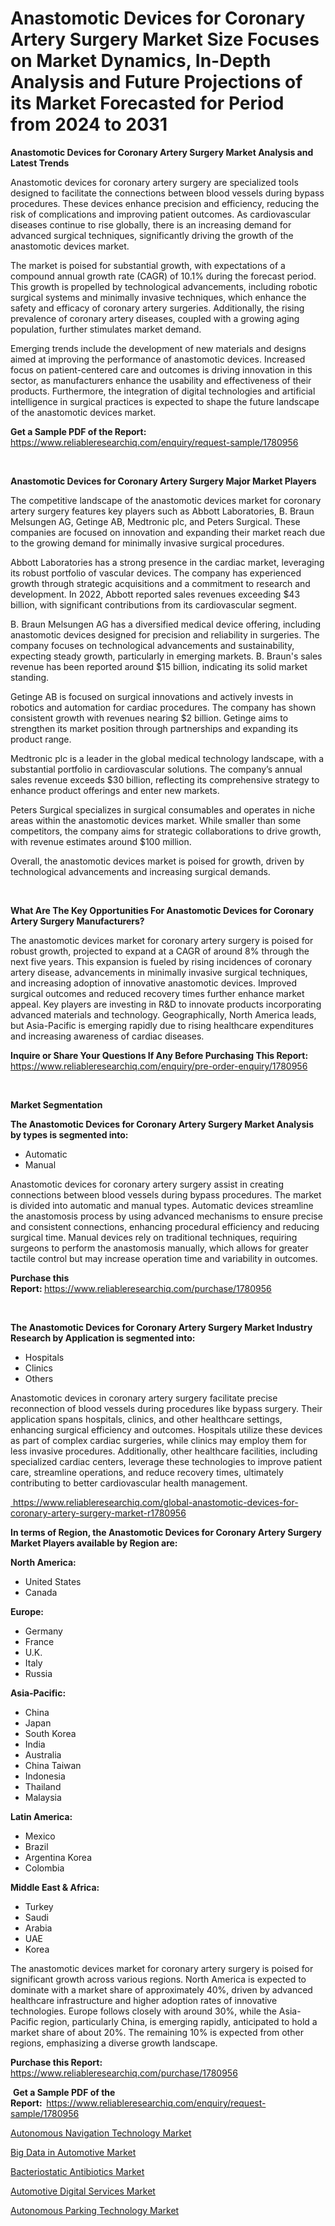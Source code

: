 <p><h1>Anastomotic Devices for Coronary Artery Surgery Market Size Focuses on Market Dynamics, In-Depth Analysis and Future Projections of its Market Forecasted for Period from 2024 to 2031</h1></p><p><strong>Anastomotic Devices for Coronary Artery Surgery Market Analysis and Latest Trends</strong></p>
<p><p>Anastomotic devices for coronary artery surgery are specialized tools designed to facilitate the connections between blood vessels during bypass procedures. These devices enhance precision and efficiency, reducing the risk of complications and improving patient outcomes. As cardiovascular diseases continue to rise globally, there is an increasing demand for advanced surgical techniques, significantly driving the growth of the anastomotic devices market.</p><p>The market is poised for substantial growth, with expectations of a compound annual growth rate (CAGR) of 10.1% during the forecast period. This growth is propelled by technological advancements, including robotic surgical systems and minimally invasive techniques, which enhance the safety and efficacy of coronary artery surgeries. Additionally, the rising prevalence of coronary artery diseases, coupled with a growing aging population, further stimulates market demand.</p><p>Emerging trends include the development of new materials and designs aimed at improving the performance of anastomotic devices. Increased focus on patient-centered care and outcomes is driving innovation in this sector, as manufacturers enhance the usability and effectiveness of their products. Furthermore, the integration of digital technologies and artificial intelligence in surgical practices is expected to shape the future landscape of the anastomotic devices market.</p></p>
<p><strong>Get a Sample PDF of the Report:&nbsp;</strong> <a href="https://www.reliableresearchiq.com/enquiry/request-sample/1780956?utm_campaign=114&utm_medium=2&utm_source=Github&utm_content=ia&utm_term=18122024&utm_id=anastomotic-devices-for-coronary-artery-surgery">https://www.reliableresearchiq.com/enquiry/request-sample/1780956</a></p>
<p>&nbsp;</p>
<p><strong>Anastomotic Devices for Coronary Artery Surgery Major Market Players</strong></p>
<p><p>The competitive landscape of the anastomotic devices market for coronary artery surgery features key players such as Abbott Laboratories, B. Braun Melsungen AG, Getinge AB, Medtronic plc, and Peters Surgical. These companies are focused on innovation and expanding their market reach due to the growing demand for minimally invasive surgical procedures.</p><p>Abbott Laboratories has a strong presence in the cardiac market, leveraging its robust portfolio of vascular devices. The company has experienced growth through strategic acquisitions and a commitment to research and development. In 2022, Abbott reported sales revenues exceeding $43 billion, with significant contributions from its cardiovascular segment.</p><p>B. Braun Melsungen AG has a diversified medical device offering, including anastomotic devices designed for precision and reliability in surgeries. The company focuses on technological advancements and sustainability, expecting steady growth, particularly in emerging markets. B. Braun's sales revenue has been reported around $15 billion, indicating its solid market standing.</p><p>Getinge AB is focused on surgical innovations and actively invests in robotics and automation for cardiac procedures. The company has shown consistent growth with revenues nearing $2 billion. Getinge aims to strengthen its market position through partnerships and expanding its product range.</p><p>Medtronic plc is a leader in the global medical technology landscape, with a substantial portfolio in cardiovascular solutions. The company’s annual sales revenue exceeds $30 billion, reflecting its comprehensive strategy to enhance product offerings and enter new markets.</p><p>Peters Surgical specializes in surgical consumables and operates in niche areas within the anastomotic devices market. While smaller than some competitors, the company aims for strategic collaborations to drive growth, with revenue estimates around $100 million.</p><p>Overall, the anastomotic devices market is poised for growth, driven by technological advancements and increasing surgical demands.</p></p>
<p>&nbsp;</p>
<p><strong>What Are The Key Opportunities For Anastomotic Devices for Coronary Artery Surgery Manufacturers?</strong></p>
<p><p>The anastomotic devices market for coronary artery surgery is poised for robust growth, projected to expand at a CAGR of around 8% through the next five years. This expansion is fueled by rising incidences of coronary artery disease, advancements in minimally invasive surgical techniques, and increasing adoption of innovative anastomotic devices. Improved surgical outcomes and reduced recovery times further enhance market appeal. Key players are investing in R&D to innovate products incorporating advanced materials and technology. Geographically, North America leads, but Asia-Pacific is emerging rapidly due to rising healthcare expenditures and increasing awareness of cardiac diseases.</p></p>
<p><strong>Inquire or Share Your Questions If Any Before Purchasing This Report:</strong> <a href="https://www.reliableresearchiq.com/enquiry/pre-order-enquiry/1780956?utm_campaign=114&utm_medium=2&utm_source=Github&utm_content=ia&utm_term=18122024&utm_id=anastomotic-devices-for-coronary-artery-surgery">https://www.reliableresearchiq.com/enquiry/pre-order-enquiry/1780956</a></p>
<p>&nbsp;</p>
<p><strong>Market Segmentation</strong></p>
<p><strong>The Anastomotic Devices for Coronary Artery Surgery Market Analysis by types is segmented into:</strong></p>
<p><ul><li>Automatic</li><li>Manual</li></ul></p>
<p><p>Anastomotic devices for coronary artery surgery assist in creating connections between blood vessels during bypass procedures. The market is divided into automatic and manual types. Automatic devices streamline the anastomosis process by using advanced mechanisms to ensure precise and consistent connections, enhancing procedural efficiency and reducing surgical time. Manual devices rely on traditional techniques, requiring surgeons to perform the anastomosis manually, which allows for greater tactile control but may increase operation time and variability in outcomes.</p></p>
<p><strong>Purchase this Report:&nbsp;</strong><a href="https://www.reliableresearchiq.com/purchase/1780956?utm_campaign=114&utm_medium=2&utm_source=Github&utm_content=ia&utm_term=18122024&utm_id=anastomotic-devices-for-coronary-artery-surgery">https://www.reliableresearchiq.com/purchase/1780956</a></p>
<p>&nbsp;</p>
<p><strong>The Anastomotic Devices for Coronary Artery Surgery Market Industry Research by Application is segmented into:</strong></p>
<p><ul><li>Hospitals</li><li>Clinics</li><li>Others</li></ul></p>
<p><p>Anastomotic devices in coronary artery surgery facilitate precise reconnection of blood vessels during procedures like bypass surgery. Their application spans hospitals, clinics, and other healthcare settings, enhancing surgical efficiency and outcomes. Hospitals utilize these devices as part of complex cardiac surgeries, while clinics may employ them for less invasive procedures. Additionally, other healthcare facilities, including specialized cardiac centers, leverage these technologies to improve patient care, streamline operations, and reduce recovery times, ultimately contributing to better cardiovascular health management.</p></p>
<p><a href="https://www.reliableresearchiq.com/global-anastomotic-devices-for-coronary-artery-surgery-market-r1780956?utm_campaign=114&utm_medium=2&utm_source=Github&utm_content=ia&utm_term=18122024&utm_id=anastomotic-devices-for-coronary-artery-surgery">&nbsp;https://www.reliableresearchiq.com/global-anastomotic-devices-for-coronary-artery-surgery-market-r1780956</a></p>
<p><strong>In terms of Region, the Anastomotic Devices for Coronary Artery Surgery Market Players available by Region are:</strong></p>
<p>
    <p> <strong> North America: </strong>
        <ul>
            <li>United States</li>
            <li>Canada</li>
        </ul>
        </p> 
    <p> <strong> Europe: </strong>
        <ul>
            <li>Germany</li>
            <li>France</li>
            <li>U.K.</li>
            <li>Italy</li>
            <li>Russia</li>
        </ul>
        </p> 
    <p> <strong> Asia-Pacific: </strong>
        <ul>
            <li>China</li>
            <li>Japan</li>
            <li>South Korea</li>
            <li>India</li>
            <li>Australia</li>
            <li>China Taiwan</li>
            <li>Indonesia</li>
            <li>Thailand</li>
            <li>Malaysia</li>
        </ul>
        </p> 
    <p> <strong> Latin America: </strong>
        <ul>
            <li>Mexico</li>
            <li>Brazil</li>
            <li>Argentina Korea</li>
            <li>Colombia</li>
        </ul>
        </p> 
    <p> <strong> Middle East & Africa: </strong>
        <ul>
            <li>Turkey</li>
            <li>Saudi</li>
            <li>Arabia</li>
            <li>UAE</li>
            <li>Korea</li>
        </ul>
    </p>
    </p>
<p><p>The anastomotic devices market for coronary artery surgery is poised for significant growth across various regions. North America is expected to dominate with a market share of approximately 40%, driven by advanced healthcare infrastructure and higher adoption rates of innovative technologies. Europe follows closely with around 30%, while the Asia-Pacific region, particularly China, is emerging rapidly, anticipated to hold a market share of about 20%. The remaining 10% is expected from other regions, emphasizing a diverse growth landscape.</p></p>
<p><strong>Purchase this Report: </strong><a href="https://www.reliableresearchiq.com/purchase/1780956?utm_campaign=114&utm_medium=2&utm_source=Github&utm_content=ia&utm_term=18122024&utm_id=anastomotic-devices-for-coronary-artery-surgery">https://www.reliableresearchiq.com/purchase/1780956</a></p>
<p>&nbsp;<strong>Get a Sample PDF of the Report:&nbsp;&nbsp;</strong><a href="https://www.reliableresearchiq.com/enquiry/request-sample/1780956?utm_campaign=114&utm_medium=2&utm_source=Github&utm_content=ia&utm_term=18122024&utm_id=anastomotic-devices-for-coronary-artery-surgery">https://www.reliableresearchiq.com/enquiry/request-sample/1780956</a></p>
<p><strong></strong></p>
<p><p><a href="https://www.linkedin.com/pulse/autonomous-navigation-technology-market-growth-study-provides-kvmae?utm_campaign=114&utm_medium=2&utm_source=Github&utm_content=ia&utm_term=18122024&utm_id=anastomotic-devices-for-coronary-artery-surgery">Autonomous Navigation Technology Market</a></p><p><a href="https://www.linkedin.com/pulse/big-data-automotive-market-evolution-83-cagr-key-trends-watch-tm5xe?utm_campaign=114&utm_medium=2&utm_source=Github&utm_content=ia&utm_term=18122024&utm_id=anastomotic-devices-for-coronary-artery-surgery">Big Data in Automotive Market</a></p><p><a href="https://www.linkedin.com/pulse/bacteriostatic-antibiotics-market-in-depth-report-size-share-np0ee?utm_campaign=114&utm_medium=2&utm_source=Github&utm_content=ia&utm_term=18122024&utm_id=anastomotic-devices-for-coronary-artery-surgery">Bacteriostatic Antibiotics Market</a></p><p><a href="https://www.linkedin.com/pulse/automotive-digital-services-market-report-financial-overview-eql5f?utm_campaign=114&utm_medium=2&utm_source=Github&utm_content=ia&utm_term=18122024&utm_id=anastomotic-devices-for-coronary-artery-surgery">Automotive Digital Services Market</a></p><p><a href="https://www.linkedin.com/pulse/autonomous-parking-technology-market-research-key-insights-ewxdf?utm_campaign=114&utm_medium=2&utm_source=Github&utm_content=ia&utm_term=18122024&utm_id=anastomotic-devices-for-coronary-artery-surgery">Autonomous Parking Technology Market</a></p></p>